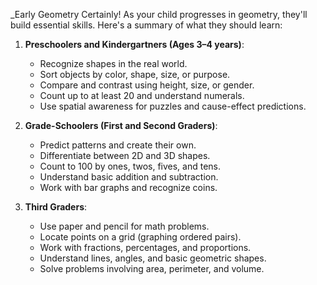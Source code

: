 _Early Geometry
Certainly! As your child progresses in geometry, they'll build essential skills. Here's a summary of what they should learn:

1. **Preschoolers and Kindergartners (Ages 3–4 years)**:
   - Recognize shapes in the real world.
   - Sort objects by color, shape, size, or purpose.
   - Compare and contrast using height, size, or gender.
   - Count up to at least 20 and understand numerals.
   - Use spatial awareness for puzzles and cause-effect predictions.

2. **Grade-Schoolers (First and Second Graders)**:
   - Predict patterns and create their own.
   - Differentiate between 2D and 3D shapes.
   - Count to 100 by ones, twos, fives, and tens.
   - Understand basic addition and subtraction.
   - Work with bar graphs and recognize coins.

3. **Third Graders**:
   - Use paper and pencil for math problems.
   - Locate points on a grid (graphing ordered pairs).
   - Work with fractions, percentages, and proportions.
   - Understand lines, angles, and basic geometric shapes.
   - Solve problems involving area, perimeter, and volume.